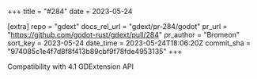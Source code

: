 +++
title = "#284"
date = 2023-05-24

[extra]
repo = "gdext"
docs_rel_url = "gdext/pr-284/godot"
pr_url = "https://github.com/godot-rust/gdext/pull/284"
pr_author = "Bromeon"
sort_key = 2023-05-24
date_time = 2023-05-24T18:06:20Z
commit_sha = "974085c1e4f7d8f8f413b89cbf9f78fde4953135"
+++

Compatibility with 4.1 GDExtension API
